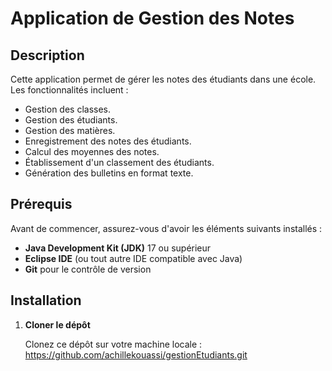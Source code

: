 # Application de Gestion des Notes

## Description

Cette application permet de gérer les notes des étudiants dans une école. Les fonctionnalités incluent :
- Gestion des classes.
- Gestion des étudiants.
- Gestion des matières.
- Enregistrement des notes des étudiants.
- Calcul des moyennes des notes.
- Établissement d'un classement des étudiants.
- Génération des bulletins en format texte.

## Prérequis

Avant de commencer, assurez-vous d'avoir les éléments suivants installés :

- **Java Development Kit (JDK)** 17 ou supérieur
- **Eclipse IDE** (ou tout autre IDE compatible avec Java)
- **Git** pour le contrôle de version

## Installation

1. **Cloner le dépôt**

   Clonez ce dépôt sur votre machine locale :
https://github.com/achillekouassi/gestionEtudiants.git
